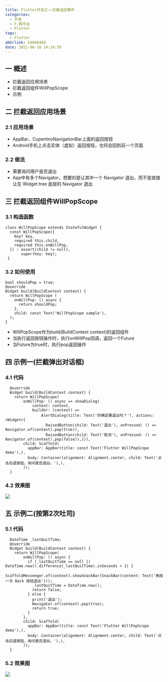```yaml
---
title: Flutter开发之——拦截返回事件
categories:
  - 开发
  - F-跨平台
  - Flutter
tags:
  - Flutter
abbrlink: b904840d
date: 2021-06-18 14:24:59
---
```

## 一 概述

* 拦截返回应用场景
* 拦截返回组件WillPopScope
* 示例

<!--more-->

## 二 拦截返回应用场景

### 2.1 应用场景

* AppBar、CupertinoNavigationBar上面的返回按钮
* Android手机上点击实体（虚拟）返回按钮，也将会回到前一个页面

### 2.2 做法

* 需要询问用户是否退出
* App中有多个Navigator，想要的是让其中一个 Navigator 退出，而不是直接让在 Widget tree 底层的 Navigator 退出

## 三 拦截返回组件WillPopScope

### 3.1 构造函数

```
class WillPopScope extends StatefulWidget {
  const WillPopScope({
    Key? key,
    required this.child,
    required this.onWillPop,
  }) : assert(child != null),
       super(key: key);
 }      
```

### 3.2 如何使用

```
bool shouldPop = true;
@override
Widget build(BuildContext context) {
  return WillPopScope (
    onWillPop: () async {
      return shouldPop;
    },
    child: const Text('WillPopScope sample'),
  );
}
```

* WillPopScope作为build(BuildContext context)的返回组件
* 当执行返回按钮操作时，执行onWillPop回调，返回一个Future
* 当Future为true时，执行pop返回操作

## 四 示例一(拦截弹出对话框)

### 4.1 代码

```
  @override
  Widget build(BuildContext context) {
    return WillPopScope(
        onWillPop: () async => showDialog(
            context: context,
            builder: (context) =>
                AlertDialog(title: Text('你确定要退出吗？'), actions: <Widget>[
                  RaisedButton(child: Text('退出'), onPressed: () => Navigator.of(context).pop(true)),
                  RaisedButton(child: Text('取消'), onPressed: () => Navigator.of(context).pop(false)),])),
        child: Scaffold(
          appBar: AppBar(title: const Text('Flutter WillPopScope demo'),),
          body: Container(alignment: Alignment.center, child: Text('点击后退按钮，询问是否退出。'),),
        ));
  }
```

### 4.2 效果图
![][1]
## 五 示例二(按第2次吐司)

### 5.1 代码

```
  DateTime _lastQuitTime;
  @override
  Widget build(BuildContext context) {
    return WillPopScope(
        onWillPop: () async {
          if (_lastQuitTime == null || DateTime.now().difference(_lastQuitTime).inSeconds > 1) {
            ScaffoldMessenger.of(context).showSnackBar(SnackBar(content: Text('再按一次 Back 按钮退出')));
            _lastQuitTime = DateTime.now();
            return false;
          } else {
            print('退出');
            Navigator.of(context).pop(true);
            return true;
          }
        },
        child: Scaffold(
          appBar: AppBar(title: const Text('Flutter WillPopScope demo'),),
          body: Container(alignment: Alignment.center, child: Text('点击后退按钮，询问是否退出。'),),
        ));
  }
```

### 5.2 效果图
![][2]



[1]:https://cdn.jsdelivr.net/gh/PGzxc/CDN/blog-flutter/flutter-willPopScope-dialog.gif
[2]:https://cdn.jsdelivr.net/gh/PGzxc/CDN/blog-flutter/flutter-willPopScope-toast.gif

